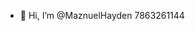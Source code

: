 - 👋 Hi, I’m @MaznuelHayden
7863261144


<!---
MaznuelHayden/MaznuelHayden is a ✨ special ✨ repository because its `README.md` (this file) appears on your GitHub profile.
You can click the Preview link to take a look at your changes.
--->
